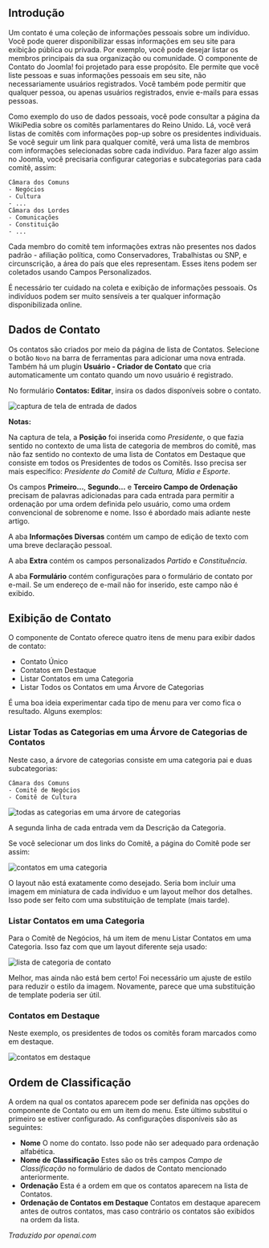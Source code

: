 <!-- Filename: contacts.md / Display title: Contatos -->

## Introdução

Um contato é uma coleção de informações pessoais sobre um indivíduo. Você pode querer disponibilizar essas informações em seu site para exibição pública ou privada. Por exemplo, você pode desejar listar os membros principais da sua organização ou comunidade. O componente de Contato do Joomla! foi projetado para esse propósito. Ele permite que você liste pessoas e suas informações pessoais em seu site, não necessariamente usuários registrados. Você também pode permitir que qualquer pessoa, ou apenas usuários registrados, envie e-mails para essas pessoas.

Como exemplo do uso de dados pessoais, você pode consultar a página da WikiPedia sobre os comitês parlamentares do Reino Unido. Lá, você verá listas de comitês com informações pop-up sobre os presidentes individuais. Se você seguir um link para qualquer comitê, verá uma lista de membros com informações selecionadas sobre cada indivíduo. Para fazer algo assim no Joomla, você precisaria configurar categorias e subcategorias para cada comitê, assim:

```
Câmara dos Comuns
- Negócios
- Cultura
- ...
Câmara dos Lordes
- Comunicações
- Constituição
- ...
```
Cada membro do comitê tem informações extras não presentes nos dados padrão - afiliação política, como Conservadores, Trabalhistas ou SNP, e circunscrição, a área do país que eles representam. Esses itens podem ser coletados usando Campos Personalizados.

É necessário ter cuidado na coleta e exibição de informações pessoais. Os indivíduos podem ser muito sensíveis a ter qualquer informação disponibilizada online.

## Dados de Contato

Os contatos são criados por meio da página de lista de Contatos. Selecione o botão `Novo` na barra de ferramentas para adicionar uma nova entrada. Também há um plugin **Usuário - Criador de Contato** que cria automaticamente um contato quando um novo usuário é registrado.

No formulário **Contatos: Editar**, insira os dados disponíveis sobre o contato.

![captura de tela de entrada de dados](../../../en/images/contacts/contact-data-entry.png)

**Notas:**

Na captura de tela, a **Posição** foi inserida como *Presidente*, o que fazia sentido no contexto de uma lista de categoria de membros do comitê, mas não faz sentido no contexto de uma lista de Contatos em Destaque que consiste em todos os Presidentes de todos os Comitês. Isso precisa ser mais específico: *Presidente do Comitê de Cultura, Mídia e Esporte*.

Os campos **Primeiro...**, **Segundo...** e **Terceiro Campo de Ordenação** precisam de palavras adicionadas para cada entrada para permitir a ordenação por uma ordem definida pelo usuário, como uma ordem convencional de sobrenome e nome. Isso é abordado mais adiante neste artigo.

A aba **Informações Diversas** contém um campo de edição de texto com uma breve declaração pessoal.

A aba **Extra** contém os campos personalizados *Partido* e *Constituência*.

A aba **Formulário** contém configurações para o formulário de contato por e-mail. Se um endereço de e-mail não for inserido, este campo não é exibido.

## Exibição de Contato

O componente de Contato oferece quatro itens de menu para exibir dados de contato:

* Contato Único
* Contatos em Destaque
* Listar Contatos em uma Categoria
* Listar Todos os Contatos em uma Árvore de Categorias

É uma boa ideia experimentar cada tipo de menu para ver como fica o resultado.
Alguns exemplos:

### Listar Todas as Categorias em uma Árvore de Categorias de Contatos

Neste caso, a árvore de categorias consiste em uma categoria pai e duas subcategorias:
```
Câmara dos Comuns
- Comitê de Negócios
- Comitê de Cultura
```
![todas as categorias em uma árvore de categorias](../../../en/images/contacts/contact-all-committees.png)

A segunda linha de cada entrada vem da Descrição da Categoria.

Se você selecionar um dos links do Comitê, a página do Comitê pode ser assim:

![contatos em uma categoria](../../../en/images/contacts/contact-culture-committee.png)

O layout não está exatamente como desejado. Seria bom incluir uma imagem em miniatura de cada indivíduo e um layout melhor dos detalhes. Isso pode ser feito com uma substituição de template (mais tarde).

### Listar Contatos em uma Categoria

Para o Comitê de Negócios, há um item de menu Listar Contatos em uma Categoria. Isso faz com que um layout diferente seja usado:

![lista de categoria de contato](../../../en/images/contacts/contact-category-list.png)

Melhor, mas ainda não está bem certo! Foi necessário um ajuste de estilo para reduzir o estilo da imagem. Novamente, parece que uma substituição de template poderia ser útil.

### Contatos em Destaque

Neste exemplo, os presidentes de todos os comitês foram marcados como em destaque.

![contatos em destaque](../../../en/images/contacts/contact-featured.png)

## Ordem de Classificação

A ordem na qual os contatos aparecem pode ser definida nas opções do componente de Contato ou em um item do menu. Este último substitui o primeiro se estiver configurado. As configurações disponíveis são as seguintes:
* **Nome** O nome do contato. Isso pode não ser adequado para ordenação alfabética.
* **Nome de Classificação** Estes são os três campos *Campo de Classificação* no formulário de dados de Contato mencionado anteriormente.
* **Ordenação** Esta é a ordem em que os contatos aparecem na lista de Contatos.
* **Ordenação de Contatos em Destaque** Contatos em destaque aparecem antes de outros contatos, mas caso contrário os contatos são exibidos na ordem da lista.

*Traduzido por openai.com*

